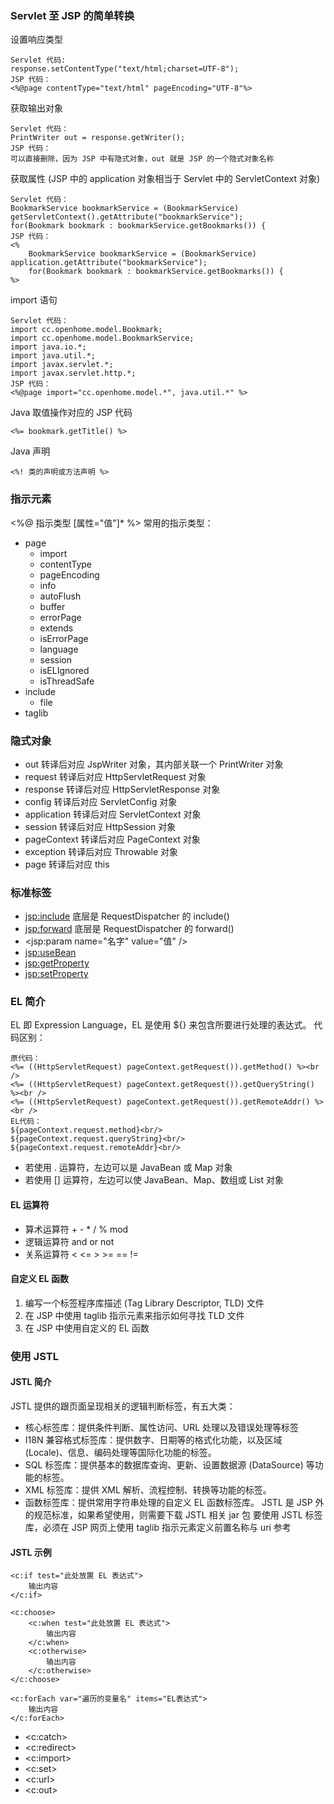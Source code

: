 ### Servlet 至 JSP 的简单转换
设置响应类型
```
Servlet 代码:
response.setContentType("text/html;charset=UTF-8");
JSP 代码：
<%@page contentType="text/html" pageEncoding="UTF-8"%>
```
获取输出对象
```
Servlet 代码：
PrintWriter out = response.getWriter();
JSP 代码：
可以直接删除，因为 JSP 中有隐式对象，out 就是 JSP 的一个隐式对象名称
```
获取属性 (JSP 中的 application 对象相当于 Servlet 中的 ServletContext 对象)
```
Servlet 代码：
BookmarkService bookmarkService = (BookmarkService) getServletContext().getAttribute("bookmarkService");
for(Bookmark bookmark : bookmarkService.getBookmarks()) {
JSP 代码：
<%
    BookmarkService bookmarkService = (BookmarkService) application.getAttribute("bookmarkService");
    for(Bookmark bookmark : bookmarkService.getBookmarks()) {
%>
```
import 语句
```
Servlet 代码：
import cc.openhome.model.Bookmark;
import cc.openhome.model.BookmarkService;
import java.io.*;
import java.util.*;
import javax.servlet.*;
import javax.servlet.http.*;
JSP 代码：
<%@page import="cc.openhome.model.*", java.util.*" %>
```
Java 取值操作对应的 JSP 代码
```
<%= bookmark.getTitle() %>
```
Java 声明
```
<%! 类的声明或方法声明 %>
```

### 指示元素
<%@ 指示类型 [属性="值"]* %>
常用的指示类型：
- page
    - import
    - contentType
    - pageEncoding
    - info
    - autoFlush
    - buffer
    - errorPage
    - extends
    - isErrorPage
    - language
    - session
    - isELIgnored
    - isThreadSafe
- include
    - file
- taglib

### 隐式对象
- out           转译后对应 JspWriter 对象，其内部关联一个 PrintWriter 对象
- request       转译后对应 HttpServletRequest 对象
- response      转译后对应 HttpServletResponse 对象
- config        转译后对应 ServletConfig 对象
- application   转译后对应 ServletContext 对象
- session       转译后对应 HttpSession 对象
- pageContext   转译后对应 PageContext 对象
- exception     转译后对应 Throwable 对象
- page          转译后对应 this

### 标准标签
- <jsp:include> 底层是 RequestDispatcher 的 include()
- <jsp:forward> 底层是 RequestDispatcher 的 forward()
- <jsp:param name="名字" value="值" />
- <jsp:useBean>
- <jsp:getProperty>
- <jsp:setProperty>

### EL 简介
EL 即 Expression Language，EL 是使用 ${} 来包含所要进行处理的表达式。
代码区别：
```
原代码：
<%= ((HttpServletRequest) pageContext.getRequest()).getMethod() %><br />
<%= ((HttpServletRequest) pageContext.getRequest()).getQueryString() %><br />
<%= ((HttpServletRequest) pageContext.getRequest()).getRemoteAddr() %><br />
EL代码：
${pageContext.request.method}<br/>
${pageContext.request.queryString}<br/>
${pageContext.request.remoteAddr}<br/>
```
- 若使用 . 运算符，左边可以是 JavaBean 或 Map 对象
- 若使用 [] 运算符，左边可以使 JavaBean、Map、数组或 List 对象

#### EL 运算符
- 算术运算符 + - * / % mod
- 逻辑运算符 and or not
- 关系运算符 < <= > >= == !=

#### 自定义 EL 函数
1. 编写一个标签程序库描述 (Tag Library Descriptor, TLD) 文件
2. 在 JSP 中使用 taglib 指示元素来指示如何寻找 TLD 文件
3. 在 JSP 中使用自定义的 EL 函数

### 使用 JSTL
#### JSTL 简介
JSTL 提供的跟页面呈现相关的逻辑判断标签，有五大类：
- 核心标签库：提供条件判断、属性访问、URL 处理以及错误处理等标签
- I18N 兼容格式标签库：提供数字、日期等的格式化功能，以及区域 (Locale)、信息、编码处理等国际化功能的标签。
- SQL 标签库：提供基本的数据库查询、更新、设置数据源 (DataSource) 等功能的标签。
- XML 标签库：提供 XML 解析、流程控制、转换等功能的标签。
- 函数标签库：提供常用字符串处理的自定义 EL 函数标签库。
JSTL 是 JSP 外的规范标准，如果希望使用，则需要下载 JSTL 相关 jar 包
要使用 JSTL 标签库，必须在 JSP 网页上使用 taglib 指示元素定义前置名称与 uri 参考
#### JSTL 示例
```
<c:if test="此处放置 EL 表达式">
    输出内容
</c:if>
```
```
<c:choose>
    <c:when test="此处放置 EL 表达式">
        输出内容
    </c:when>
    <c:otherwise>
        输出内容
    </c:otherwise>
</c:choose>
```
```
<c:forEach var="遍历的变量名" items="EL表达式">
    输出内容
</c:forEach>
```
- <c:catch>
- <c:redirect>
- <c:import>
- <c:set>
- <c:url>
- <c:out>